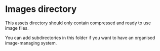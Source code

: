 # Images directory

This assets directory should only contain compressed and ready to use image files.

You can add subdirectories in this folder if you want to have an organised image-managing system.